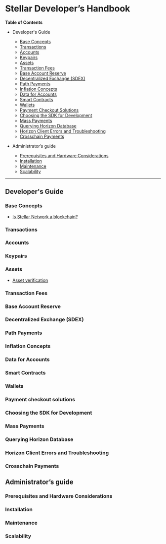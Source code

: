 # Stellar Developer’s Handbook

**Table of Contents**

* Developer's Guide
  * [Base Concepts](#base-concepts)  
  * [Transactions](#transactions)
  * [Accounts](#accounts)
  * [Keypairs](#keypairs)
  * [Assets](#assets)
  * [Transaction Fees](#transaction-fees)
  * [Base Account Reserve](#base-account-reserve)
  * [Decentralized Exchange (SDEX)](#decentralized-exchange-sdex)
  * [Path Payments](#path-payments)
  * [Inflation Concepts](#inflation-concepts)
  * [Data for Accounts](#data-for-accounts)
  * [Smart Contracts](#smart-contracts)
  * [Wallets](#wallets)
  * [Payment Checkout Solutions](#payment-checkout-solutions)
  * [Choosing the SDK for Development](#choosing-the-sdk-for-development)
  * [Mass Payments](#mass-payments)
  * [Querying Horizon Database](#querying-horizon-database)
  * [Horizon Client Errors and Troubleshooting](#horizon-client-errors-and-troubleshooting)
  * [Crosschain Payments](#crosschain-payments)

* Administrator’s guide
  * [Prerequisites and Hardware Considerations](#prerequisites-and-hardware-considerations)
  * [Installation](#installation)
  * [Maintenance](#maintenance)
  * [Scalability](#scalability)

---

## Developer's Guide

### Base Concepts

* [Is Stellar Network a blockchain?](./base-concepts/is-stellar-network-a-blockchain.md)

### Transactions

### Accounts

### Keypairs

### Assets

* [Asset verification](./assets/asset-verification.md)

### Transaction Fees

### Base Account Reserve

### Decentralized Exchange (SDEX)

### Path Payments

### Inflation Concepts

### Data for Accounts

### Smart Contracts

### Wallets

### Payment checkout solutions

### Choosing the SDK for Development

### Mass Payments

### Querying Horizon Database

### Horizon Client Errors and Troubleshooting

### Crosschain Payments

## Administrator’s guide

### Prerequisites and Hardware Considerations

### Installation

### Maintenance

### Scalability